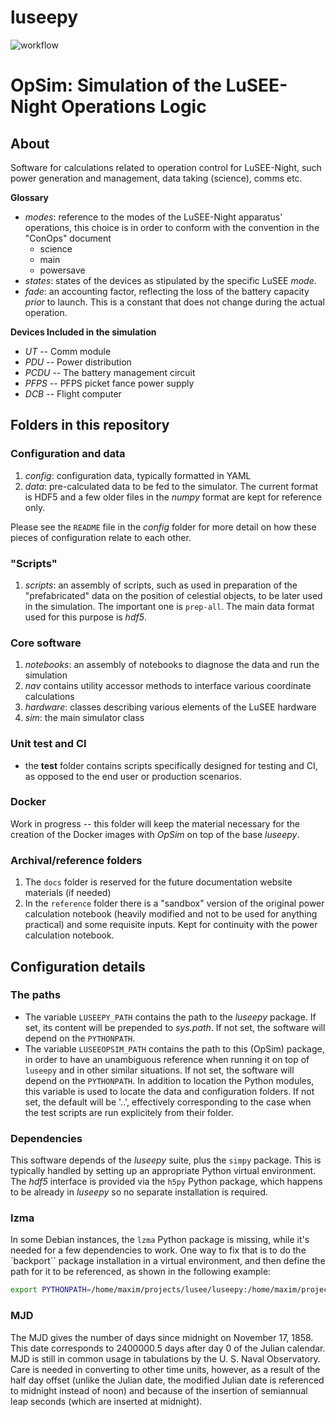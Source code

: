 # luseepy
![workflow](https://github.com/lusee-night/opsim/actions/workflows/opsim-test.yml/badge.svg)

# OpSim: Simulation of the LuSEE-Night Operations Logic

## About
Software for calculations related to operation control for LuSEE-Night, such power
generation and management, data taking (science), comms etc.

__Glossary__

* _modes_: reference to the modes of the LuSEE-Night apparatus' operations, this choice is in order to conform with the convention in the "ConOps" document
  * science
  * main
  * powersave
* _states_: states of the devices as stipulated by the specific LuSEE _mode_.
* _fade_: an accounting factor, reflecting the loss of the battery capacity _prior_ to launch. This is a constant that does not change during the actual operation.

__Devices Included in the simulation__

* _UT_ -- Comm module
* _PDU_ -- Power distribution
* _PCDU_ -- The battery management circuit
* _PFPS_ -- PFPS picket fance power supply
* _DCB_ -- Flight computer


## Folders in this repository

### Configuration and data

1. _config_: configuration data, typically formatted in YAML
2. _data_: pre-calculated data to be fed to the simulator. The current format is HDF5 and a few older files in the _numpy_ format are kept for reference only.

Please see the `README` file in the _config_ folder for more detail on how these pieces
of configuration relate to each other.

### "Scripts"

1. _scripts_: an assembly of scripts, such as used in preparation of the
"prefabricated" data on the position of celestial objects, to be later used
in the simulation. The important one is `prep-all`. The main data format used
for this purpose is _hdf5_.


### Core software

1. _notebooks_: an assembly of notebooks to diagnose the data and run the simulation
2. _nav_ contains utility accessor methods to interface
various coordinate calculations
3. _hardware_: classes describing various elements of the LuSEE hardware
4. _sim_: the main simulator class

### Unit test and CI

* the __test__ folder contains scripts specifically designed for testing and CI, as opposed to the end user or production scenarios.

### Docker

Work in progress -- this folder will keep the material necessary for the creation of the Docker images with _OpSim_ on top of the base _luseepy_.


### Archival/reference folders

1. The `docs` folder is reserved for the future documentation website materials (if needed)
2. In the `reference` folder there is a "sandbox" version of the original power
calculation notebook (heavily modified and not to be used for anything practical)
and some requisite inputs. Kept for continuity with the power calculation notebook.


## Configuration details

### The paths

* The variable `LUSEEPY_PATH` contains the path to the _luseepy_ package. If set, its content will be prepended to _sys.path_.
If not set, the software will depend on the `PYTHONPATH`.
* The variable `LUSEEOPSIM_PATH` contains the path to this (OpSim) package, in order to have an unambiguous reference
when running it on top of `luseepy` and in other similar situations. If not set, the software will depend on the `PYTHONPATH`.
In addition to location the Python modules, this variable is used to locate the data and configuration folders. If not set,
the default will be '..', effectively corresponding to the case when the test scripts are run explicitely from their folder.

### Dependencies

This software depends of the _luseepy_ suite, plus the `simpy` package. This is typically handled
by setting up an appropriate Python virtual environment. The _hdf5_ interface is provided via the `h5py`
Python package, which happens to be already in _luseepy_ so no separate installation is required.

### lzma

In some Debian instances, the `lzma` Python package is missing, while it's needed for a
few dependencies to work. One way to fix that is to do the `backport`` package
installation in a virtual environment, and then define the path for it to be referenced,
as shown in the following example:

```bash
export PYTHONPATH=/home/maxim/projects/lusee/luseepy:/home/maxim/projects/lusee/opsim:/home/maxim/.virtualenvs/lusee/lib/python3.10/site-packages/backports
```

### MJD

The MJD gives the number of days since midnight on November 17, 1858. This date corresponds
to 2400000.5 days after day 0 of the Julian calendar. MJD is still in common usage in
tabulations by the U. S. Naval Observatory. Care is needed in converting to other
time units, however, as a result of the half day offset (unlike the Julian date,
the modified Julian date is referenced to midnight instead of noon) and because
of the insertion of semiannual leap seconds (which are inserted at midnight).

